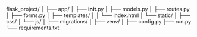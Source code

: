 flask_project/
│
├── app/
│   ├── __init__.py
│   ├── models.py
│   ├── routes.py
│   ├── forms.py
│   ├── templates/
│   │   └── index.html
│   └── static/
│       ├── css/
│       └── js/
│
├── migrations/
│
├── venv/
│
├── config.py
├── run.py
└── requirements.txt
